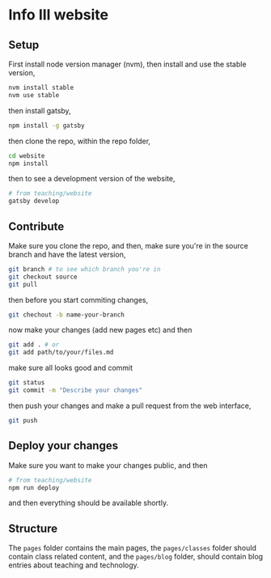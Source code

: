 # Info III website


## Setup

First install node version manager (nvm), then install and use the stable
version,

```bash
nvm install stable
nvm use stable
```

then install gatsby,

```bash
npm install -g gatsby
```

then clone the repo, within the repo folder,

```bash
cd website
npm install
```

then to see a development version of the website,

```bash
# from teaching/website
gatsby develop
```

## Contribute

Make sure you clone the repo, and then, make sure you're in the source branch
and have the latest version,

```bash
git branch # to see which branch you're in
git checkout source
git pull
```

then before you start commiting changes,

```bash
git chechout -b name-your-branch
```

now make your changes (add new pages etc) and then

```bash
git add . # or
git add path/to/your/files.md
```

make sure all looks good and commit

```bash
git status
git commit -m "Describe your changes"
```

then push your changes and make a pull request from the web interface,

```bash
git push
```

## Deploy your changes

Make sure you want to make your changes public, and then

```bash
# from teaching/website
npm run deploy
```

and then everything should be available shortly.

## Structure

The `pages` folder contains the main pages, the `pages/classes` folder should
contain class related content, and the `pages/blog` folder, should contain blog
entries about teaching and technology.
